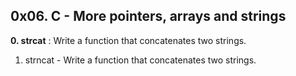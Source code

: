 ## 0x06. C - More pointers, arrays and strings
**0. strcat** : Write a function that concatenates two strings.
1. strncat - Write a function that concatenates two strings.
